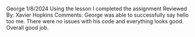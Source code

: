 George
1/8/2024
Using the lesson I completed the assignment
Reviewed By: Xavier Hopkins
Comments: George was able to successfully say hello too me. There were no issues with his code and everything looks good. Overall good job. 
